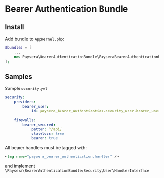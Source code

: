 # Bearer Authentication Bundle

## Install

Add bundle to `AppKernel.php`:
```php
$bundles = [
    ...
    new Paysera\BearerAuthenticationBundle\PayseraBearerAuthenticationBundle(),
];
```

## Samples

Sample `security.yml`
```yml
security:
    providers:
        bearer_user:
            id: paysera_bearer_authentication.security_user.bearer_user_provider
    
    firewalls:
        bearer_secured:
            patter: ^/api/
            stateless: true
            bearer: true
```

All bearer handlers must be tagged with:
```xml
<tag name="paysera_bearer_authentication.handler" />
```
and implement `\Paysera\BearerAuthenticationBundle\Security\User\HandlerInterface` 
